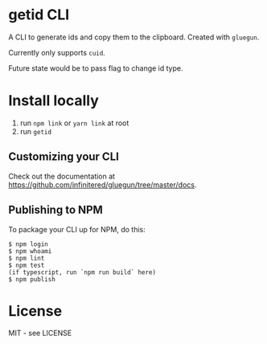 # getid CLI

A CLI to generate ids and copy them to the clipboard. Created with `gluegun`.

Currently only supports `cuid`.

Future state would be to pass flag to change id type.

# Install locally

1. run `npm link` or `yarn link` at root
2. run `getid`

## Customizing your CLI

Check out the documentation at https://github.com/infinitered/gluegun/tree/master/docs.

## Publishing to NPM

To package your CLI up for NPM, do this:

```shell
$ npm login
$ npm whoami
$ npm lint
$ npm test
(if typescript, run `npm run build` here)
$ npm publish
```

# License

MIT - see LICENSE

